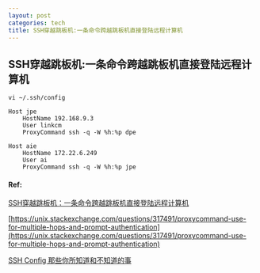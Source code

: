 ```yaml
---
layout: post
categories: tech
title: SSH穿越跳板机:一条命令跨越跳板机直接登陆远程计算机
---
```

## SSH穿越跳板机:一条命令跨越跳板机直接登陆远程计算机

```shell
vi ~/.ssh/config
```



```shell
Host jpe
	HostName 192.168.9.3
	User linkcm
	ProxyCommand ssh -q -W %h:%p dpe

Host aie
	HostName 172.22.6.249
	User ai
	ProxyCommand ssh -q -W %h:%p jpe

```



#### Ref:

[SSH穿越跳板机：一条命令跨越跳板机直接登陆远程计算机](http://mingxinglai.com/cn/2015/07/ssh-proxycommand/)

[https://unix.stackexchange.com/questions/317491/proxycommand-use-for-multiple-hops-and-prompt-authentication](https://unix.stackexchange.com/questions/317491/proxycommand-use-for-multiple-hops-and-prompt-authentication)

[SSH Config 那些你所知道和不知道的事](https://deepzz.com/post/how-to-setup-ssh-config.html)